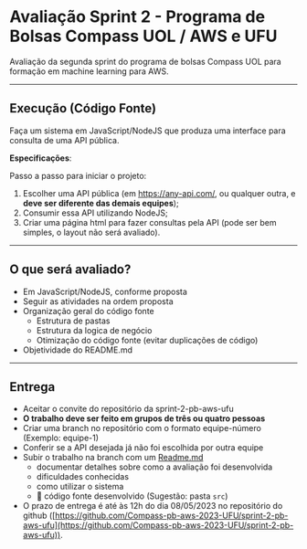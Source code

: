 # Avaliação Sprint 2 - Programa de Bolsas Compass UOL / AWS e UFU

Avaliação da segunda sprint do programa de bolsas Compass UOL para formação em machine learning para AWS.

***

## Execução (Código Fonte)

Faça um sistema em JavaScript/NodeJS que produza uma interface para consulta de uma API pública.

**Especificações**:

Passo a passo para iniciar o projeto:

1. Escolher uma API pública (em <https://any-api.com/>, ou qualquer outra, e **deve ser diferente das demais equipes**);
2. Consumir essa API utilizando NodeJS;
3. Criar uma página html para fazer consultas pela API (pode ser bem simples, o layout não será avaliado).

***

## O que será avaliado?

- Em JavaScript/NodeJS, conforme proposta
- Seguir as atividades na ordem proposta
- Organização geral do código fonte
  - Estrutura de pastas
  - Estrutura da logica de negócio
  - Otimização do código fonte (evitar duplicações de código)
- Objetividade do README.md

***

## Entrega

- Aceitar o convite do repositório da sprint-2-pb-aws-ufu
- **O trabalho deve ser feito em grupos de três ou quatro pessoas**
- Criar uma branch no repositório com o formato equipe-número (Exemplo: equipe-1)
- Conferir se a API desejada já não foi escolhida por outra equipe
- Subir o trabalho na branch com um [Readme.md](README.md)
  - documentar detalhes sobre como a avaliação foi desenvolvida
  - dificuldades conhecidas
  - como utilizar o sistema
  - 🔨 código fonte desenvolvido (Sugestão: pasta `src`)
- O prazo de entrega é até às 12h do dia 08/05/2023 no repositório do github ([https://github.com/Compass-pb-aws-2023-UFU/sprint-2-pb-aws-ufu](https://github.com/Compass-pb-aws-2023-UFU/sprint-2-pb-aws-ufu)).

